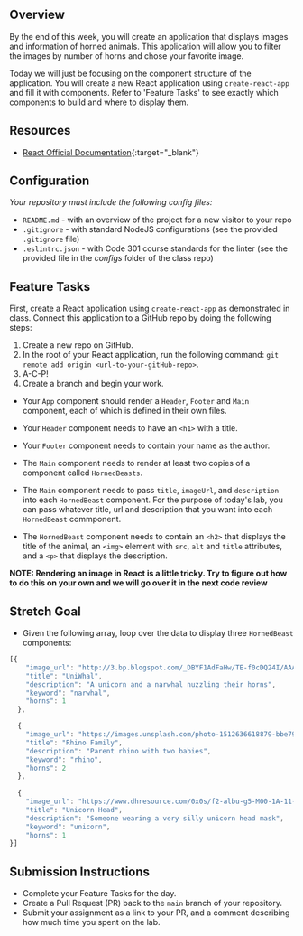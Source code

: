 ## Overview

By the end of this week, you will create an application that displays images and information of horned animals. This application will allow you to filter the images by number of horns and chose your favorite image.

Today we will just be focusing on the component structure of the application. You will create a new React application using `create-react-app` and fill it with components. Refer to 'Feature Tasks' to see exactly which components to build and where to display them.

## Resources

- [React Official Documentation](https://reactjs.org/docs/getting-started.html){:target="_blank"}

## Configuration

_Your repository must include the following config files:_

- `README.md` - with an overview of the project for a new visitor to your repo
- `.gitignore` - with standard NodeJS configurations (see the provided `.gitignore` file)
- `.eslintrc.json` - with Code 301 course standards for the linter (see the provided file in the *configs* folder of the class repo)

## Feature Tasks

First, create a React application using `create-react-app` as demonstrated in class. Connect this application to a GitHub repo by doing the following steps:

1. Create a new repo on GitHub.
1. In the root of your React application, run the following command: `git remote add origin <url-to-your-gitHub-repo>`.
1. A-C-P!
1. Create a branch and begin your work.

- Your `App` component should render a `Header`, `Footer` and `Main` component, each of which is defined in their own files.

- Your `Header` component needs to have an `<h1>` with a title.

- Your `Footer` component needs to contain your name as the author.

- The `Main` component needs to render at least two copies of a component called `HornedBeasts`.

- The `Main` component needs to pass `title`, `imageUrl`, and `description` into each `HornedBeast` component. For the purpose of today's lab, you can pass whatever title, url and description that you want into each `HornedBeast` commponent.

- The `HornedBeast` component needs to contain an `<h2>` that displays the title of the animal, an `<img>` element with `src`, `alt` and `title` attributes, and a `<p>` that displays the description.

**NOTE: Rendering an image in React is a little tricky. Try to figure out how to do this on your own and we will go over it in the next code review**

## Stretch Goal

- Given the following array, loop over the data to display three `HornedBeast` components:

```js
[{
    "image_url": "http://3.bp.blogspot.com/_DBYF1AdFaHw/TE-f0cDQ24I/AAAAAAAACZg/l-FdTZ6M7z8/s1600/Unicorn_and_Narwhal_by_dinglehopper.jpg",
    "title": "UniWhal",
    "description": "A unicorn and a narwhal nuzzling their horns",
    "keyword": "narwhal",
    "horns": 1
  },

  {
    "image_url": "https://images.unsplash.com/photo-1512636618879-bbe79107e9e3?ixlib=rb-0.3.5&ixid=eyJhcHBfaWQiOjEyMDd9&s=bd9460ee6d1ddbb6b1ca7be86dfc4590&auto=format&fit=crop&w=1825&q=80",
    "title": "Rhino Family",
    "description": "Parent rhino with two babies",
    "keyword": "rhino",
    "horns": 2
  },
  
  {
    "image_url": "https://www.dhresource.com/0x0s/f2-albu-g5-M00-1A-11-rBVaI1hsIIiALxKzAAIHjSU3VkE490.jpg/wholesale-halloween-costume-prop-unicorn.jpg",
    "title": "Unicorn Head",
    "description": "Someone wearing a very silly unicorn head mask",
    "keyword": "unicorn", 
    "horns": 1
}]
```

## Submission Instructions

- Complete your Feature Tasks for the day.
- Create a Pull Request (PR) back to the `main` branch of your repository.
- Submit your assignment as a link to your PR, and a comment describing how much time you spent on the lab. 
